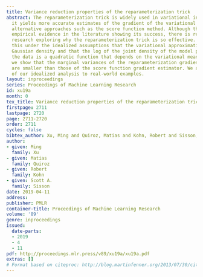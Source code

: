 ```yaml
---
title: Variance reduction properties of the reparameterization trick
abstract: The reparameterization trick is widely used in variational inference as
  it yields more accurate estimates of the gradient of the variational objective than
  alternative approaches such as the score function method. Although there is overwhelming
  empirical evidence in the literature showing its success, there is relatively little
  research exploring why the reparameterization trick is so effective. We explore
  this under the idealized assumptions that the variational approximation is a mean-field
  Gaussian density and that the log of the joint density of the model parameters and
  the data is a quadratic function that depends on the variational mean. From this,
  we show that the marginal variances of the reparameterization gradient estimator
  are smaller than those of the score function gradient estimator. We apply the result
  of our idealized analysis to real-world examples.
layout: inproceedings
series: Proceedings of Machine Learning Research
id: xu19a
month: 0
tex_title: Variance reduction properties of the reparameterization trick
firstpage: 2711
lastpage: 2720
page: 2711-2720
order: 2711
cycles: false
bibtex_author: Xu, Ming and Quiroz, Matias and Kohn, Robert and Sisson, Scott A.
author:
- given: Ming
  family: Xu
- given: Matias
  family: Quiroz
- given: Robert
  family: Kohn
- given: Scott A.
  family: Sisson
date: 2019-04-11
address: 
publisher: PMLR
container-title: Proceedings of Machine Learning Research
volume: '89'
genre: inproceedings
issued:
  date-parts:
  - 2019
  - 4
  - 11
pdf: http://proceedings.mlr.press/v89/xu19a/xu19a.pdf
extras: []
# Format based on citeproc: http://blog.martinfenner.org/2013/07/30/citeproc-yaml-for-bibliographies/
---
```

